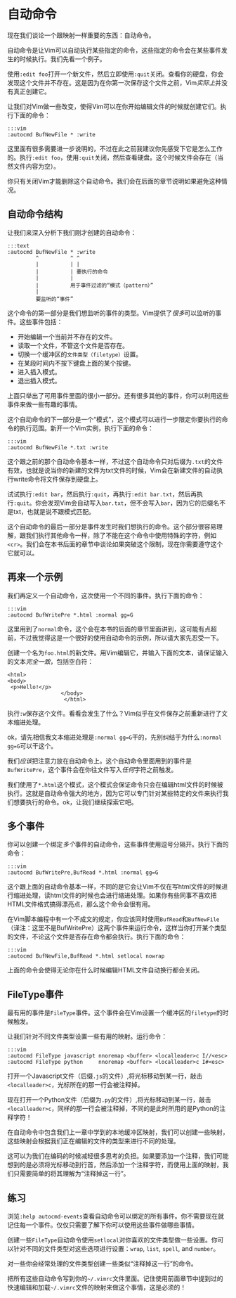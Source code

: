 自动命令
============

现在我们谈论一个跟映射一样重要的东西：自动命令。

自动命令是让Vim可以自动执行某些指定的命令，这些指定的命令会在某些事件发生的时候执行。我们先看一个例子。

使用`:edit foo`打开一个新文件，然后立即使用`:quit`关闭。查看你的硬盘，你会发现这个文件并不存在。这是因为在你第一次保存这个文件之前，Vim*实际上*并没有真正创建它。

让我们对Vim做一些改变，使得Vim可以在你开始编辑文件的时候就创建它们。执行下面的命令：

    :::vim
    :autocmd BufNewFile * :write

这里面有很多需要进一步说明的，不过在此之前我建议你先感受下它是怎么工作的。执行`:edit foo`，使用`:quit`关闭，然后查看硬盘。这个时候文件会存在（当然文件内容为空）。

你只有关闭Vim才能删除这个自动命令。我们会在后面的章节说明如果避免这种情况。

自动命令结构
---------------------

让我们来深入分析下我们刚才创建的自动命令：

    :::text
    :autocmd BufNewFile * :write
             ^          ^ ^
             |          | |
             |          | 要执行的命令
             |          |
             |          用于事件过滤的“模式（pattern）”
             |
             要监听的“事件”

这个命令的第一部分是我们想监听的事件的类型。Vim提供了*很多*可以监听的事件。这些事件包括：

* 开始编辑一个当前并不存在的文件。
* 读取一个文件，不管这个文件是否存在。
* 切换一个缓冲区的`文件类型（filetype）`设置。
* 在某段时间内不按下键盘上面的某个按键。
* 进入插入模式。
* 退出插入模式。

上面只举出了可用事件里面的很小一部分。还有很多其他的事件，你可以利用这些事件来做一些有趣的事情。

这个自动命令的下一部分是一个“模式”，这个模式可以进行一步限定你要执行的命令的执行范围。新开一个Vim实例，执行下面的命令：

    :::vim
    :autocmd BufNewFile *.txt :write

这个跟之前的那个自动命令基本一样，不过这个自动命令只对后缀为`.txt`的文件有效，也就是说当你的新建的文件为txt文件的时候，Vim会在新建文件的自动执行write命令将文件保存到硬盘上。

试试执行`:edit bar`，然后执行`:quit`，再执行`:edit bar.txt`，然后再执行`:quit`。你会发现Vim会自动写入`bar.txt`，但不会写入`bar`，因为它的后缀名不是txt，也就是说不跟模式匹配。

这个自动命令的最后一部分是事件发生时我们想执行的命令。这个部分很容易理解，跟我们执行其他命令一样，除了不能在这个命令中使用特殊的字符，例如`<cr>`。我们会在本书后面的章节中谈论如果突破这个限制，现在你需要遵守这个它就可以。

再来一个示例
---------------

我们再定义一个自动命令，这次使用一个不同的事件。执行下面的命令：

    :::vim
    :autocmd BufWritePre *.html :normal gg=G

这里用到了`normal`命令，这个会在本书的后面的章节里面讲到，这可能有点超前，不过我觉得这是一个很好的使用自动命令的示例，所以请大家先忍受一下。

创建一个名为`foo.html`的新文件。用Vim编辑它，并输入下面的文本，请保证输入的文本*完全一致*，包括空白符：

    <html>
    <body>
     <p>Hello!</p>
                     </body>
                      </html>

执行`:w`保存这个文件。看看会发生了什么？Vim似乎在文件保存之前重新进行了文本缩进处理。

ok，请先相信我文本缩进处理是`:normal gg=G`干的，先别纠结于为什么`:normal gg=G`可以干这个。

我们*应该*把注意力放在自动命令上。这个自动命令里面用到的事件是`BufWritePre`，这个事件会在你往文件写入*任何*字符之前触发。


我们使用了`*.html`这个模式，这个模式会保证命令只会在编辑html文件的时候被执行。这就是自动命令强大的地方，因为它可以专门针对某些特定的文件来执行我们想要执行的命令。ok，让我们继续探索它吧。

多个事件
---------------

你可以创建一个绑定*多个*事件的自动命令，这些事件使用逗号分隔开。执行下面的命令：

    :::vim
    :autocmd BufWritePre,BufRead *.html :normal gg=G

这个跟上面的自动命令基本一样，不同的是它会让Vim不仅在写html文件的时候进行缩进处理，读html文件的时候也会进行缩进处理。如果你有些同事不喜欢把HTML文件格式搞得漂亮点，那么这个命令会很有用。

在Vim脚本编程中有一个不成文的规定，你应该同时使用`BufRead`和`BufNewFile`（译注：这里不是BufWritePre）这两个事件来运行命令，这样当你打开某个类型的文件，不论这个文件是否存在命令都会执行。执行下面的命令：

    :::vim
    :autocmd BufNewFile,BufRead *.html setlocal nowrap

上面的命令会使得无论你在什么时候编辑HTML文件自动换行都会关闭。

FileType事件
---------------

最有用的事件是`FileType`事件。这个事件会在Vim设置一个缓冲区的`filetype`的时候触发。

让我们针对不同文件类型设置一些有用的映射。运行命令：

    :::vim
    :autocmd FileType javascript nnoremap <buffer> <localleader>c I//<esc>
    :autocmd FileType python     nnoremap <buffer> <localleader>c I#<esc>

打开一个Javascript文件（后缀`.js`的文件）,将光标移动到某一行，敲击`<localleader>c`，光标所在的那一行会被注释掉。

现在打开一个Python文件（后缀为`.py`的文件）,将光标移动到某一行，敲击`<localleader>c`，同样的那一行会被注释掉，不同的是此时所用的是Python的注释字符！

在自动命令中包含我们上一章中学到的本地缓冲区映射，我们可以创建一些映射，这些映射会根据我们正在编辑的文件的类型来进行不同的处理。

这可以为我们在编码的时候减轻很多思考的负担。如果要添加一个注释，我们可能想到的是必须将光标移动到行首，然后添加一个注释字符，而使用上面的映射，我们只需要简单的将其理解为“注释掉这一行”。

练习
---------

浏览`:help autocmd-events`查看自动命令可以绑定的所有事件。你不需要现在就记住每一个事件。仅仅只需要了解下你可以使用这些事件做哪些事情。

创建一些`FileType`自动命令使用`setlocal`对你喜欢的文件类型做一些设置。你可以针对不同的文件类型对这些选项进行设置：`wrap`, `list`, `spell`, and `number`。

对一些你会经常处理的文件类型创建一些类似“注释掉这一行”的命令。

把所有这些自动命令写到你的`~/.vimrc`文件里面。记住使用前面章节中提到过的快速编辑和加载`~/.vimrc`文件的映射来做这个事情，这是必须的！


